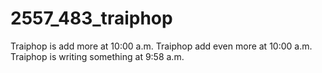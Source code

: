 # 2557_483_traiphop

Traiphop is add more at 10:00 a.m.
Traiphop add even more at 10:00 a.m.
Traiphop is writing something at 9:58 a.m.
